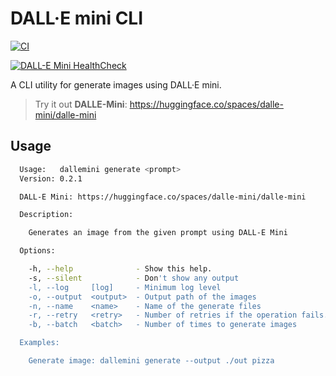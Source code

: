 # DALL·E mini CLI

[![CI](https://github.com/Neo-Ciber94/dallemini_cli/actions/workflows/ci.yml/badge.svg)](https://github.com/Neo-Ciber94/dallemini_cli/actions/workflows/ci.yml)

[![DALL-E Mini HealthCheck](https://github.com/Neo-Ciber94/dallemini_cli/actions/workflows/healthcheck.yml/badge.svg)](https://github.com/Neo-Ciber94/dallemini_cli/actions/workflows/healthcheck.yml)


A CLI utility for generate images using DALL·E mini.

>Try it out **DALLE-Mini**: https://huggingface.co/spaces/dalle-mini/dalle-mini

## Usage

```bash
  Usage:   dallemini generate <prompt>
  Version: 0.2.1

  DALL-E Mini: https://huggingface.co/spaces/dalle-mini/dalle-mini

  Description:

    Generates an image from the given prompt using DALL-E Mini    

  Options:

    -h, --help              - Show this help.
    -s, --silent            - Don't show any output
    -l, --log     [log]     - Minimum log level                          (Default: "debug", Values: "debug", "info", "warn", "error")
    -o, --output  <output>  - Output path of the images
    -n, --name    <name>    - Name of the generate files
    -r, --retry   <retry>   - Number of retries if the operation fails.  (Default: 3)
    -b, --batch   <batch>   - Number of times to generate images         (Default: 1)

  Examples:

    Generate image: dallemini generate --output ./out pizza
```

